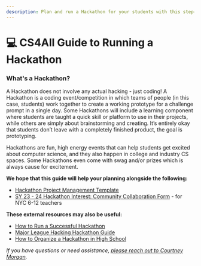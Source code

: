 ```yaml
---
description: Plan and run a Hackathon for your students with this step-by-step guidance.
---
```


# 💻 CS4All Guide to Running a Hackathon

### What's a Hackathon?

A Hackathon does not involve any actual hacking - just coding! A Hackathon is a coding event/competition in which teams of people (in this case, students) work together to create a working prototype for a challenge prompt in a single day. Some Hackathons will include a learning component where students are taught a quick skill or platform to use in their projects, while others are simply about brainstorming and creating. It’s entirely okay that students don’t leave with a completely finished product, the goal is prototyping.

Hackathons are fun, high energy events that can help students get excited about computer science, and they also happen in college and industry CS spaces. Some Hackathons even come with swag and/or prizes which is always cause for excitement.

**We hope that this guide will help your planning alongside the following:**

* [Hackathon Project Management Template](https://docs.google.com/spreadsheets/d/1mg3RnCOYXlaltw23fakclPsRGez24xeMla1zdxLW7YE/copy)
* [SY 23 - 24 Hackathon Interest: Community Collaboration Form](https://forms.gle/t8kfEVbbkFT1E38m6) - for NYC 6-12 teachers

**These external resources may also be useful:**

* [How to Run a Successful Hackathon](https://hackathon.guide/)
* [Major League Hacking Hackathon Guide](https://guide.mlh.io/)
* [How to Organize a Hackathon in High School](https://www.inspiritai.com/blogs/ai-student-blog/how-to-organize-a-hackathon-in-high-school)

_If you have questions or need assistance,_ [_please reach out to Courtney Morgan_](mailto:cmorgan15@schools.nyc.gov)_._
